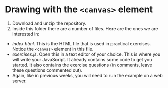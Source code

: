 # Drawing with the ```<canvas>``` element

1. Download and unzip the repository.
2. Inside this folder there are a number of files. Here are the ones we are interested in:

* *index.html*. This is the HTML file that is used in practical exercises. Notice the ```<canvas>``` element in this file.
* *exercises.js*. Open this in a text editor of your choice. This is where you will write your JavaScript. It already contains some code to get you started. It also contains the exercise questions (in comments, leave these questions commented out).
* Again, like in previous weeks, you will need to run the example on a web server.

